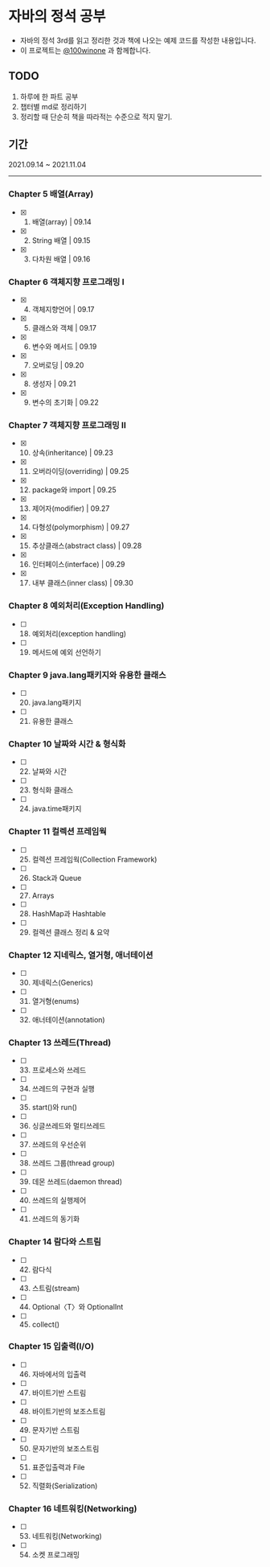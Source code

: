 # 자바의 정석 공부

- 자바의 정석 3rd를 읽고 정리한 것과 책에 나오는 예제 코드를 작성한 내용입니다.
- 이 프로젝트는 [@100winone](https://github.com/100winone) 과 함께합니다.

## TODO

1. 하루에 한 파트 공부
2. 챕터별 md로 정리하기
3. 정리할 때 단순히 책을 따라적는 수준으로 적지 말기.


## 기간

2021.09.14 ~ 2021.11.04

---

### Chapter 5 배열(Array)

- [x] 1. 배열(array) | 09.14
- [x] 2. String 배열 | 09.15
- [x] 3. 다차원 배열 | 09.16

### Chapter 6 객체지향 프로그래밍 I

- [x] 4. 객체지향언어 | 09.17
- [x] 5. 클래스와 객체 | 09.17
- [x] 6. 변수와 메서드 | 09.19
- [x] 7. 오버로딩 | 09.20
- [x] 8. 생성자 | 09.21
- [x] 9. 변수의 초기화 | 09.22

### Chapter 7 객체지향 프로그래밍 II

- [x] 10. 상속(inheritance) | 09.23
- [x] 11. 오버라이딩(overriding) | 09.25
- [x] 12. package와 import | 09.25
- [x] 13. 제어자(modifier) | 09.27
- [x] 14. 다형성(polymorphism) | 09.27
- [x] 15. 추상클래스(abstract class) | 09.28
- [x] 16. 인터페이스(interface) | 09.29
- [x] 17. 내부 클래스(inner class) | 09.30

### Chapter 8 예외처리(Exception Handling)

- [ ] 18. 예외처리(exception handling)
- [ ] 19. 메서드에 예외 선언하기

### Chapter 9 java.lang패키지와 유용한 클래스

- [ ] 20. java.lang패키지
- [ ] 21. 유용한 클래스

### Chapter 10 날짜와 시간 & 형식화

- [ ] 22. 날짜와 시간
- [ ] 23. 형식화 클래스
- [ ] 24. java.time패키지

### Chapter 11 컬렉션 프레임웍

- [ ] 25. 컬렉션 프레임웍(Collection Framework)
- [ ] 26. Stack과 Queue
- [ ] 27. Arrays
- [ ] 28. HashMap과 Hashtable
- [ ] 29. 컬렉션 클래스 정리 & 요약

### Chapter 12 지네릭스, 열거형, 애너테이션

- [ ] 30. 제네릭스(Generics)
- [ ] 31. 열거형(enums)
- [ ] 32. 애너테이션(annotation)

### Chapter 13 쓰레드(Thread)

- [ ] 33. 프로세스와 쓰레드
- [ ] 34. 쓰레드의 구현과 실행
- [ ] 35. start()와 run()
- [ ] 36. 싱글쓰레드와 멀티쓰레드
- [ ] 37. 쓰레드의 우선순위 
- [ ] 38. 쓰레드 그룹(thread group)
- [ ] 39. 데몬 쓰레드(daemon thread)
- [ ] 40. 쓰레드의 실행제어
- [ ] 41. 쓰레드의 동기화

### Chapter 14 람다와 스트림

- [ ] 42. 람다식
- [ ] 43. 스트림(stream)
- [ ] 44. Optional〈T〉와 OptionalInt
- [ ] 45. collect()

### Chapter 15 입출력(I/O)

- [ ] 46. 자바에서의 입출력
- [ ] 47. 바이트기반 스트림
- [ ] 48. 바이트기반의 보조스트림
- [ ] 49. 문자기반 스트림
- [ ] 50. 문자기반의 보조스트림
- [ ] 51. 표준입출력과 File
- [ ] 52. 직렬화(Serialization)

### Chapter 16 네트워킹(Networking)

- [ ] 53. 네트워킹(Networking)
- [ ] 54. 소켓 프로그래밍
